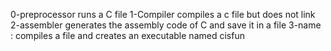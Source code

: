 0-preprocessor runs a C file
1-Compiler compiles a c file but does not link
2-assembler generates the assembly code of C and save it in a file
3-name : compiles a file and creates an executable named cisfun
